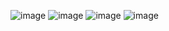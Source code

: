 ![image](https://github.com/user-attachments/assets/de91025f-1054-4221-a582-a1c6f2104a36)
![image](https://github.com/user-attachments/assets/6e7349aa-e8aa-494a-a8ef-06e6f54b1f0f)
![image](https://github.com/user-attachments/assets/8fafc46c-30bb-44dd-a0da-d73105b1bda4)
![image](https://github.com/user-attachments/assets/212ed17c-abd0-4695-ad9a-8970412148e8)
